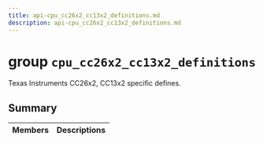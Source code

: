 ```yaml
---
title: api-cpu_cc26x2_cc13x2_definitions.md
description: api-cpu_cc26x2_cc13x2_definitions.md
---
```

# group `cpu_cc26x2_cc13x2_definitions` 

Texas Instruments CC26x2, CC13x2 specific defines.

## Summary

 Members                        | Descriptions                                
--------------------------------|---------------------------------------------

